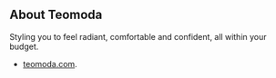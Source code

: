 ## About Teomoda

Styling you to feel radiant, comfortable and confident, all within your budget.

- [teomoda.com](https://teomoda.com).

